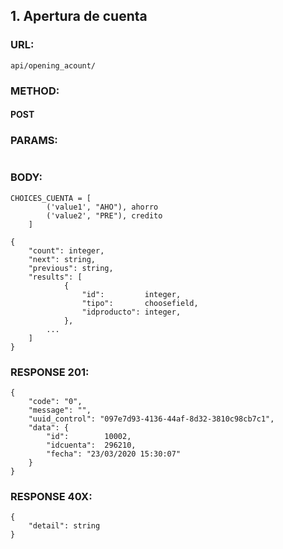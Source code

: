 ## 1. Apertura de cuenta 

### URL:
```
api/opening_acount/
```

### METHOD:
#### POST

### PARAMS:
```

```

### BODY:
```
CHOICES_CUENTA = [
        ('value1', "AHO"), ahorro
        ('value2', "PRE"), credito
    ]

{
    "count": integer,
    "next": string,
    "previous": string,
    "results": [
            {
                "id":         integer,
                "tipo":       choosefield,
                "idproducto": integer,
            },
        ...
    ]
}

```

### RESPONSE 201:
```
{
    "code": "0",
    "message": "",
    "uuid_control": "097e7d93-4136-44af-8d32-3810c98cb7c1",
    "data": {
        "id":        10002,
        "idcuenta":  296210,
        "fecha": "23/03/2020 15:30:07"
    }
}
```


### RESPONSE 40X:
```
{
    "detail": string
}
```

